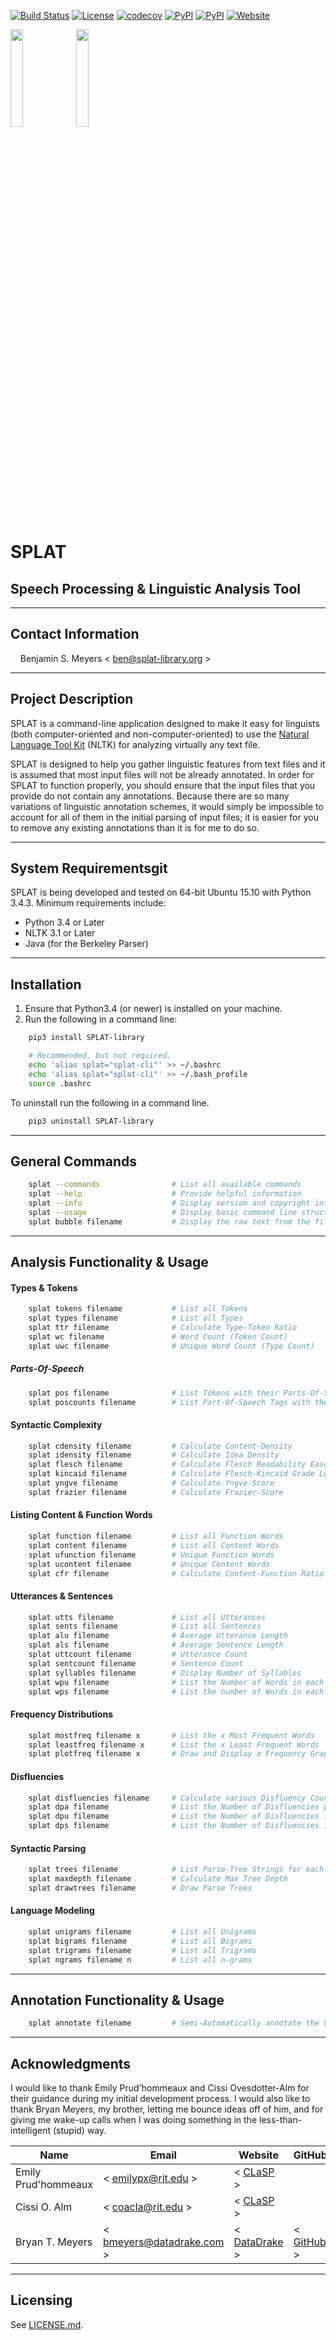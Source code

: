 [![Build Status](https://travis-ci.org/meyersbs/SPLAT.svg?branch=master)](https://travis-ci.org/meyersbs/SPLAT) [![License](https://img.shields.io/badge/license-MIT-blue.svg)](/LICENSE.md) [![codecov](https://codecov.io/gh/meyersbs/SPLAT/branch/master/graph/badge.svg)](https://codecov.io/gh/meyersbs/SPLAT)
 [![PyPI](https://img.shields.io/pypi/pyversions/SPLAT-library.svg?maxAge=2592000)](https://pypi.python.org/pypi/SPLAT-library/0.2.3) [![PyPI](https://img.shields.io/pypi/v/SPLAT-library.svg?maxAge=2592000)](https://pypi.python.org/pypi/SPLAT-library/0.2.3) [![Website](https://img.shields.io/website-up-down-green-red/http/www.splat-library.org.svg?maxAge=2592000)](http://www.splat-library.org/)

<img src="https://cdn.rawgit.com/meyersbs/SPLAT/master/logo.svg" width="20%">
<img src="https://cdn.rawgit.com/meyersbs/SPLAT/master/logo.svg" width="20%">


# SPLAT
## Speech Processing \& Linguistic Analysis Tool

- - - -
## Contact Information
&nbsp;&nbsp;&nbsp;&nbsp;Benjamin S. Meyers < <ben@splat-library.org> >

- - - -
## Project Description
SPLAT is a command-line application designed to make it easy for linguists (both computer-oriented and non-computer-oriented) to use the [Natural Language Tool Kit](http://www.nltk.org/) (NLTK) for analyzing virtually any text file.

SPLAT is designed to help you gather linguistic features from text files and it is assumed that most input files will not be already annotated. In order for SPLAT to function properly, you should ensure that the input files that you provide do not contain any annotations. Because there are so many variations of linguistic annotation schemes, it would simply be impossible to account for all of them in the initial parsing of input files; it is easier for you to remove any existing annotations than it is for me to do so.

- - - -
## System Requirementsgit 
SPLAT is being developed and tested on 64-bit Ubuntu 15.10 with Python 3.4.3. Minimum requirements include:
* Python 3.4 or Later
* NLTK 3.1 or Later
* Java (for the Berkeley Parser)

- - - -
## Installation
1. Ensure that Python3.4 (or newer) is installed on your machine.
2. Run the following in a command line:
``` bash
    pip3 install SPLAT-library

    # Recommended, but not required.
    echo 'alias splat="splat-cli"' >> ~/.bashrc
    echo 'alias splat="splat-cli"' >> ~/.bash_profile
    source .bashrc
```

To uninstall run the following in a command line.
```bash
    pip3 uninstall SPLAT-library
```

- - - -
## General Commands
```bash
    splat --commands                # List all available commands
    splat --help                    # Provide helpful information
    splat --info                    # Display version and copyright information
    splat --usage                   # Display basic command line structure
    splat bubble filename           # Display the raw text from the file
```

- - - -
## Analysis Functionality \& Usage
#### Types \& Tokens
```bash
    splat tokens filename           # List all Tokens
    splat types filename            # List all Types
    splat ttr filename              # Calculate Type-Token Ratio
    splat wc filename               # Word Count (Token Count)
    splat uwc filename              # Unique Word Count (Type Count)
```
##### Parts-Of-Speech
```bash
    splat pos filename              # List Tokens with their Parts-Of-Speech
    splat poscounts filename        # List Part-Of-Speech Tags with their Frequencies
```
#### Syntactic Complexity
```bash
    splat cdensity filename         # Calculate Content-Density
    splat idensity filename         # Calculate Idea Density
    splat flesch filename           # Calculate Flesch Readability Ease
    splat kincaid filename          # Calculate Flesch-Kincaid Grade Level
    splat yngve filename            # Calculate Yngve-Score
    splat frazier filename          # Calculate Frazier-Score
```
#### Listing Content \& Function Words
```bash
    splat function filename         # List all Function Words
    splat content filename          # List all Content Words
    splat ufunction filename        # Unique Function Words
    splat ucontent filename         # Unique Content Words
    splat cfr filename              # Calculate Content-Function Ratio
```
#### Utterances \& Sentences
```bash
    splat utts filename             # List all Utterances
    splat sents filename            # List all Sentences
    splat alu filename              # Average Utterance Length
    splat als filename              # Average Sentence Length
    splat uttcount filename         # Utterance Count
    splat sentcount filename        # Sentence Count
    splat syllables filename        # Display Number of Syllables
    splat wpu filename              # List the Number of Words in each Utterance
    splat wps filename              # List the number of Words in each Sentence
```
#### Frequency Distributions
```bash
    splat mostfreq filename x       # List the x Most Frequent Words
    splat leastfreq filename x      # List the x Least Frequent Words
    splat plotfreq filename x       # Draw and Display a Frequency Graph
```
#### Disfluencies
```bash
    splat disfluencies filename     # Calculate various Disfluency Counts
    splat dpa filename              # List the Number of Disfluencies per each Dialog Act
    splat dpu filename              # List the Number of Disfluencies in each Utterance
    splat dps filename              # List the Number of Disfluencies in each Sentence
```
#### Syntactic Parsing
```bash
    splat trees filename            # List Parse-Tree Strings for each Utterance
    splat maxdepth filename         # Calculate Max Tree Depth
    splat drawtrees filename        # Draw Parse Trees
```
#### Language Modeling
```bash
    splat unigrams filename         # List all Unigrams
    splat bigrams filename          # List all Bigrams
    splat trigrams filename         # List all Trigrams
    splat ngrams filename n         # List all n-grams
```

- - - -
## Annotation Functionality \& Usage
```bash
    splat annotate filename         # Semi-Automatically annotate the Utterances
```

- - - -
## Acknowledgments
I would like to thank Emily Prud'hommeaux and Cissi Ovesdotter-Alm for their guidance during my initial development process. I would also like to thank Bryan Meyers, my brother, letting me bounce ideas off of him, and for giving me wake-up calls when I was doing something in the less-than-intelligent (stupid) way.

| Name | Email | Website | GitHub |
|-----|-----|-----|-----|
| Emily Prud'hommeaux | < <emilypx@rit.edu> > | < [CLaSP](http://www.rit.edu/clasp/people.html) > | |
| Cissi O. Alm | < <coacla@rit.edu> > | < [CLaSP](http://www.rit.edu/clasp/people.html) > | |
| Bryan T. Meyers | < <bmeyers@datadrake.com> > | < [DataDrake](http://www.datadrake.com/) > | < [GitHub](https://github.com/DataDrake) > |

- - - -
## Licensing
See [LICENSE.md](/LICENSE.md).
